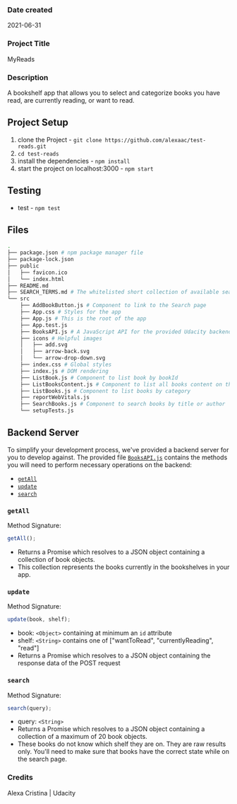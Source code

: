 ### Date created

2021-06-31

### Project Title

MyReads

### Description

A bookshelf app that allows you to select and categorize books you have read, are currently reading, or want to read.

## Project Setup

1. clone the Project - `git clone https://github.com/alexaac/test-reads.git`
2. `cd test-reads`
3. install the dependencies - `npm install`
4. start the project on localhost:3000 - `npm start`

## Testing

- test - `npm test`

## Files

```bash
.
├── package.json # npm package manager file
├── package-lock.json
├── public
│   ├── favicon.ico
│   └── index.html
├── README.md
├── SEARCH_TERMS.md # The whitelisted short collection of available search terms
└── src
    ├── AddBookButton.js # Component to link to the Search page
    ├── App.css # Styles for the app
    ├── App.js # This is the root of the app
    ├── App.test.js
    ├── BooksAPI.js # A JavaScript API for the provided Udacity backend
    ├── icons # Helpful images
    │   ├── add.svg
    │   ├── arrow-back.svg
    │   └── arrow-drop-down.svg
    ├── index.css # Global styles
    ├── index.js # DOM rendering
    ├── ListBook.js # Component to list book by bookId
    ├── ListBooksContent.js # Component to list all books content on the main page
    ├── ListBooks.js # Component to list books by category
    ├── reportWebVitals.js
    ├── SearchBooks.js # Component to search books by title or author
    └── setupTests.js
```

## Backend Server

To simplify your development process, we've provided a backend server for you to develop against. The provided file [`BooksAPI.js`](src/BooksAPI.js) contains the methods you will need to perform necessary operations on the backend:

- [`getAll`](#getall)
- [`update`](#update)
- [`search`](#search)

### `getAll`

Method Signature:

```js
getAll();
```

- Returns a Promise which resolves to a JSON object containing a collection of book objects.
- This collection represents the books currently in the bookshelves in your app.

### `update`

Method Signature:

```js
update(book, shelf);
```

- book: `<Object>` containing at minimum an `id` attribute
- shelf: `<String>` contains one of ["wantToRead", "currentlyReading", "read"]
- Returns a Promise which resolves to a JSON object containing the response data of the POST request

### `search`

Method Signature:

```js
search(query);
```

- query: `<String>`
- Returns a Promise which resolves to a JSON object containing a collection of a maximum of 20 book objects.
- These books do not know which shelf they are on. They are raw results only. You'll need to make sure that books have the correct state while on the search page.

### Credits

Alexa Cristina | Udacity
